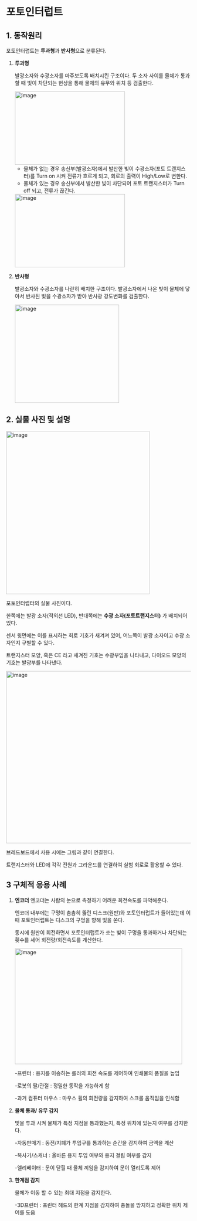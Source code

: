 # 포토인터럽트

## 1. 동작원리
포토인터럽트는 **투과형**과 **반사형**으로 분류된다.
1) **투과형**
   
   발광소자와 수광소자를 마주보도록 배치시킨 구조이다.
   두 소자 사이를 물체가 통과할 때 빛이 차단되는 현상을 통해 물체의 유무와 위치 등 검출한다.
   
   <img width="300" height="200" alt="image" src="https://github.com/user-attachments/assets/9c55de4d-b74b-4a09-81fe-842ed9bcc243" />
   
   - 물체가 없는 경우 송신부(발광소자)에서 발산한 빛이 수광소자(포토 트랜지스터)를 Turn on 시켜 전류가 흐르게 되고, 회로의 출력이 High/Low로 변한다.
   - 물체가 있는 경우 송신부에서 발산한 빛이 차단되어 포토 트랜지스터가 Turn off 되고, 전류가 끊긴다.
  
     
   <img width="300" height="200" alt="image" src="https://github.com/user-attachments/assets/5cfeae77-7cc0-4cb6-971c-7cfd379f6079" /> 


1) **반사형**
   
   발광소자와 수광소자를 나란히 배치한 구조이다.
   발광소자에서 나온 빛이 물체에 닿아서 반사된 빛을 수광소자가 받아 반사광 강도변화를 검출한다.
   
   <img width="284" height="268" alt="image" src="https://github.com/user-attachments/assets/6b9f20bd-c7b1-4eee-8d7a-146fddcbfc30" />

   
   
## 2. 실물 사진 및 설명
<img width="391" height="445" alt="image" src="https://github.com/user-attachments/assets/65931f8d-f906-4fad-9b1f-51399ab3d904" />  

포토인터럽터의 실물 사진이다.   

한쪽에는 발광 소자(적외선 LED), 반대쪽에는 **수광 소자(포토트랜지스터)** 가 배치되어 있다.  

센서 윗면에는 이를 표시하는 회로 기호가 새겨져 있어, 어느쪽이 발광 소자이고 수광 소자인지 구별할 수 있다.  

트랜지스터 모양, 혹은 CE 라고 새겨진 기호는 수광부임을 나타내고, 다이오드 모양의 기호는 발광부를 나타낸다.  


<img width="844" height="470" alt="image" src="https://github.com/user-attachments/assets/db883378-2b9e-4b98-9ccb-1a90fd21c262" />  

브레드보드에서 사용 시에는 그림과 같이 연결한다.  

트랜지스터와 LED에 각각 전원과 그라운드를 연결하여 실험 회로로 활용할 수 있다.



## 3 구체적 응용 사례
1) **엔코더**
   엔코더는 사람의 눈으로 측정하기 어려운 회전속도를 파악해준다.
   
   엔코더 내부에는 구멍이 촘촘히 뚫린 디스크(원판)와 포토인터럽트가 들어있는데 이 때 포토인터럽트는 디스크의 구멍을 향해 빛을 쏜다.
   
   동시에 원판이 회전하면서 포토인터럽트가 쏘는 빛이 구멍을 통과하거나 차단되는 횟수를 세어 회전량/회전속도를 계산한다.
   
   <img width="456" height="316" alt="image" src="https://github.com/user-attachments/assets/5c17ee83-bc74-4def-9d8d-61facfc503e5" />
   

   
   -프린터 : 용지를 이송하는 롤러의 회전 속도를 제어하여 인쇄물의 품질을 높임

   -로봇의 팔/관절 : 정밀한 동작을 가능하게 함

   -과거 컴퓨터 마우스 : 마우스 휠의 회전량을 감지하여 스크롤 움직임을 인식함
   
3) **물체 통과/ 유무 감지**
   
   빛을 투과 시켜 물체가 특정 지점을 통과했는지, 특정 위치에 있는지 여부를 감지한다.

   -자동판매기 : 동전/지폐가 투입구를 통과하는 순간을 감지하여 금액을 계산

   -복사기/스캐너 : 올바른 용지 투입 여부와 용지 걸림 여부를 감지

   -엘리베이터 : 문이 닫힐 때 물체 끼임을 감지하여 문이 열리도록 제어
   

4) **한계점 감지**
   
   물체가 이동 할 수 있는 최대 지점을 감지한다.

   -3D프린터 : 프린터 헤드의 한계 지점을 감지하여 충돌을 방지하고 정확한 위치 제어를 도움
